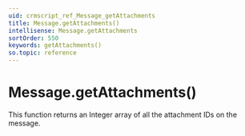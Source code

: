 ```yaml
---
uid: crmscript_ref_Message_getAttachments
title: Message.getAttachments()
intellisense: Message.getAttachments
sortOrder: 550
keywords: getAttachments()
so.topic: reference
---
```


# Message.getAttachments()

This function returns an Integer array of all the attachment IDs on the message.

